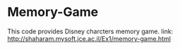 # Memory-Game

This code provides Disney charcters memory game.
link: http://shaharam.mysoft.jce.ac.il/Ex1/memory-game.html
